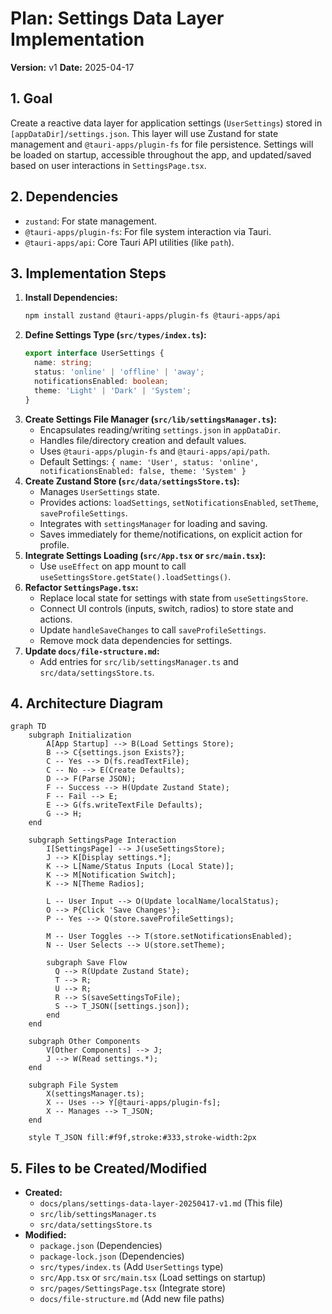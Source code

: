 # Plan: Settings Data Layer Implementation

**Version:** v1
**Date:** 2025-04-17

## 1. Goal

Create a reactive data layer for application settings (`UserSettings`) stored in `[appDataDir]/settings.json`. This layer will use Zustand for state management and `@tauri-apps/plugin-fs` for file persistence. Settings will be loaded on startup, accessible throughout the app, and updated/saved based on user interactions in `SettingsPage.tsx`.

## 2. Dependencies

- `zustand`: For state management.
- `@tauri-apps/plugin-fs`: For file system interaction via Tauri.
- `@tauri-apps/api`: Core Tauri API utilities (like `path`).

## 3. Implementation Steps

1.  **Install Dependencies:**
    ```bash
    npm install zustand @tauri-apps/plugin-fs @tauri-apps/api
    ```
2.  **Define Settings Type (`src/types/index.ts`):**
    ```typescript
    export interface UserSettings {
      name: string;
      status: 'online' | 'offline' | 'away';
      notificationsEnabled: boolean;
      theme: 'Light' | 'Dark' | 'System';
    }
    ```
3.  **Create Settings File Manager (`src/lib/settingsManager.ts`):**
    - Encapsulates reading/writing `settings.json` in `appDataDir`.
    - Handles file/directory creation and default values.
    - Uses `@tauri-apps/plugin-fs` and `@tauri-apps/api/path`.
    - Default Settings: `{ name: 'User', status: 'online', notificationsEnabled: false, theme: 'System' }`
4.  **Create Zustand Store (`src/data/settingsStore.ts`):**
    - Manages `UserSettings` state.
    - Provides actions: `loadSettings`, `setNotificationsEnabled`, `setTheme`, `saveProfileSettings`.
    - Integrates with `settingsManager` for loading and saving.
    - Saves immediately for theme/notifications, on explicit action for profile.
5.  **Integrate Settings Loading (`src/App.tsx` or `src/main.tsx`):**
    - Use `useEffect` on app mount to call `useSettingsStore.getState().loadSettings()`.
6.  **Refactor `SettingsPage.tsx`:**
    - Replace local state for settings with state from `useSettingsStore`.
    - Connect UI controls (inputs, switch, radios) to store state and actions.
    - Update `handleSaveChanges` to call `saveProfileSettings`.
    - Remove mock data dependencies for settings.
7.  **Update `docs/file-structure.md`:**
    - Add entries for `src/lib/settingsManager.ts` and `src/data/settingsStore.ts`.

## 4. Architecture Diagram

```mermaid
graph TD
    subgraph Initialization
        A[App Startup] --> B(Load Settings Store);
        B --> C{settings.json Exists?};
        C -- Yes --> D(fs.readTextFile);
        C -- No --> E(Create Defaults);
        D --> F(Parse JSON);
        F -- Success --> H(Update Zustand State);
        F -- Fail --> E;
        E --> G(fs.writeTextFile Defaults);
        G --> H;
    end

    subgraph SettingsPage Interaction
        I[SettingsPage] --> J(useSettingsStore);
        J --> K[Display settings.*];
        K --> L[Name/Status Inputs (Local State)];
        K --> M[Notification Switch];
        K --> N[Theme Radios];

        L -- User Input --> O(Update localName/localStatus);
        O --> P{Click 'Save Changes'};
        P -- Yes --> Q(store.saveProfileSettings);

        M -- User Toggles --> T(store.setNotificationsEnabled);
        N -- User Selects --> U(store.setTheme);

        subgraph Save Flow
          Q --> R(Update Zustand State);
          T --> R;
          U --> R;
          R --> S(saveSettingsToFile);
          S --> T_JSON([settings.json]);
        end
    end

    subgraph Other Components
        V[Other Components] --> J;
        J --> W(Read settings.*);
    end

    subgraph File System
        X(settingsManager.ts);
        X -- Uses --> Y[@tauri-apps/plugin-fs];
        X -- Manages --> T_JSON;
    end

    style T_JSON fill:#f9f,stroke:#333,stroke-width:2px
```

## 5. Files to be Created/Modified

- **Created:**
    - `docs/plans/settings-data-layer-20250417-v1.md` (This file)
    - `src/lib/settingsManager.ts`
    - `src/data/settingsStore.ts`
- **Modified:**
    - `package.json` (Dependencies)
    - `package-lock.json` (Dependencies)
    - `src/types/index.ts` (Add `UserSettings` type)
    - `src/App.tsx` or `src/main.tsx` (Load settings on startup)
    - `src/pages/SettingsPage.tsx` (Integrate store)
    - `docs/file-structure.md` (Add new file paths)